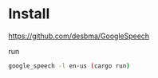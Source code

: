 # Install

https://github.com/desbma/GoogleSpeech

run
```bash
google_speech -l en-us (cargo run)
```
